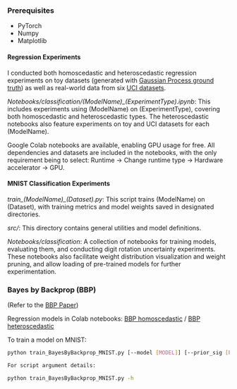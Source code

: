 ### Prerequisites
* PyTorch
* Numpy
* Matplotlib

#### Regression Experiments

I conducted both homoscedastic and heteroscedastic regression experiments on toy datasets (generated with [Gaussian Process ground truth](https://colab.research.google.com/drive/1t-OmK57w31ukbuftqk-1zAFzIgZhSMwG)) as well as real-world data from six [UCI datasets](https://archive.ics.uci.edu/ml/datasets.php). 

*Notebooks/classification/(ModelName)_(ExperimentType).ipynb*: This includes experiments using (ModelName) on (ExperimentType), covering both homoscedastic and heteroscedastic types. The heteroscedastic notebooks also feature experiments on toy and UCI datasets for each (ModelName).

Google Colab notebooks are available, enabling GPU usage for free. All dependencies and datasets are included in the notebooks, with the only requirement being to select: Runtime -> Change runtime type -> Hardware accelerator -> GPU.

#### MNIST Classification Experiments

*train_(ModelName)_(Dataset).py*: This script trains (ModelName) on (Dataset), with training metrics and model weights saved in designated directories.

*src/*: This directory contains general utilities and model definitions.

*Notebooks/classification*: A collection of notebooks for training models, evaluating them, and conducting digit rotation uncertainty experiments. These notebooks also facilitate weight distribution visualization and weight pruning, and allow loading of pre-trained models for further experimentation.

### Bayes by Backprop (BBP)
(Refer to the [BBP Paper](https://arxiv.org/abs/1505.05424))

Regression models in Colab notebooks: [BBP homoscedastic](https://colab.research.google.com/drive/1K1I_UNRFwPt9l6RRkp8IYg1504PR9q4L) / [BBP heteroscedastic](https://colab.research.google.com/drive/13oTnT6oKnB6NNBPVAczx8X-QEot2hfp9)

To train a model on MNIST:
```bash
python train_BayesByBackprop_MNIST.py [--model [MODEL]] [--prior_sig [PRIOR_SIG]] [--epochs [EPOCHS]] [--lr [LR]] [--n_samples [N_SAMPLES]] [--models_dir [MODELS_DIR]] [--results_dir [RESULTS_DIR]]

For script argument details:

python train_BayesByBackprop_MNIST.py -h
